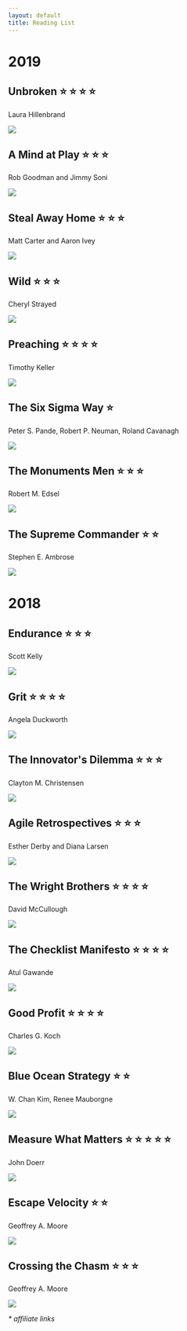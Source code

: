 ```yaml
---
layout: default
title: Reading List
---
```


# 2019

## Unbroken :star: :star: :star: :star:

Laura Hillenbrand

<a href="https://www.amazon.com/gp/product/B00JNQIYGY/ref=as_li_ss_il?ref=dbs_p2d_P_R_popup_yes_pony_T1&linkCode=li2&tag=kylanrobinson-20&linkId=99687bf78cd726a6d7f4e1e93dd079bc&language=en_US" target="_blank"><img border="0" src="//ws-na.amazon-adsystem.com/widgets/q?_encoding=UTF8&ASIN=B00JNQIYGY&Format=_SL160_&ID=AsinImage&MarketPlace=US&ServiceVersion=20070822&WS=1&tag=kylanrobinson-20&language=en_US" ></a><img src="https://ir-na.amazon-adsystem.com/e/ir?t=kylanrobinson-20&language=en_US&l=li2&o=1&a=B00JNQIYGY" width="1" height="1" border="0" alt="" style="border:none !important; margin:0px !important;" />

## A Mind at Play :star: :star: :star:

Rob Goodman and Jimmy Soni

<a href="https://www.amazon.com/Mind-Play-Shannon-Invented-Information/dp/B073KVK1K6/ref=as_li_ss_il?keywords=claude+shannon&qid=1549597210&sr=8-1&linkCode=li2&tag=kylanrobinson-20&linkId=58d5aa8397b9b8d2315157f68f0cd5b3&language=en_US" target="_blank"><img border="0" src="//ws-na.amazon-adsystem.com/widgets/q?_encoding=UTF8&ASIN=B073KVK1K6&Format=_SL160_&ID=AsinImage&MarketPlace=US&ServiceVersion=20070822&WS=1&tag=kylanrobinson-20&language=en_US" ></a><img src="https://ir-na.amazon-adsystem.com/e/ir?t=kylanrobinson-20&language=en_US&l=li2&o=1&a=B073KVK1K6" width="1" height="1" border="0" alt="" style="border:none !important; margin:0px !important;" />

## Steal Away Home :star: :star: :star:

Matt Carter and Aaron Ivey

<a href="https://www.amazon.com/Steal-Away-Home-Spurgeon-Unlikely/dp/1433690659/ref=as_li_ss_il?keywords=steal+away+home&qid=1549597298&s=Books&sr=1-1-catcorr&linkCode=li2&tag=kylanrobinson-20&linkId=5e0c5c56983b13e17455a1993d0e50af&language=en_US" target="_blank"><img border="0" src="//ws-na.amazon-adsystem.com/widgets/q?_encoding=UTF8&ASIN=1433690659&Format=_SL160_&ID=AsinImage&MarketPlace=US&ServiceVersion=20070822&WS=1&tag=kylanrobinson-20&language=en_US" ></a><img src="https://ir-na.amazon-adsystem.com/e/ir?t=kylanrobinson-20&language=en_US&l=li2&o=1&a=1433690659" width="1" height="1" border="0" alt="" style="border:none !important; margin:0px !important;" />

## Wild :star: :star: :star:

Cheryl Strayed

<a href="https://www.amazon.com/Cheryl-Strayed-Found-Pacific-Paperback/dp/B01FOD6NVM/ref=as_li_ss_il?s=books&ie=UTF8&qid=1549142641&sr=1-2&keywords=wild+strayed+cheryl&linkCode=li2&tag=kylanrobinson-20&linkId=3482b384ce35eb737c8666e91f291372&language=en_US" target="_blank"><img border="0" src="//ws-na.amazon-adsystem.com/widgets/q?_encoding=UTF8&ASIN=B01FOD6NVM&Format=_SL160_&ID=AsinImage&MarketPlace=US&ServiceVersion=20070822&WS=1&tag=kylanrobinson-20&language=en_US" ></a><img src="https://ir-na.amazon-adsystem.com/e/ir?t=kylanrobinson-20&language=en_US&l=li2&o=1&a=B01FOD6NVM" width="1" height="1" border="0" alt="" style="border:none !important; margin:0px !important;" />

## Preaching :star: :star: :star: :star:

Timothy Keller

<a href="https://www.amazon.com/Preaching-Communicating-Faith-Age-Skepticism/dp/0143108719/ref=as_li_ss_il?_encoding=UTF8&qid=1548041278&sr=1-1&linkCode=li2&tag=kylanrobinson-20&linkId=58425bca93659979cccb571cf3c1c0c8&language=en_US" target="_blank"><img border="0" src="//ws-na.amazon-adsystem.com/widgets/q?_encoding=UTF8&ASIN=0143108719&Format=_SL160_&ID=AsinImage&MarketPlace=US&ServiceVersion=20070822&WS=1&tag=kylanrobinson-20&language=en_US" ></a><img src="https://ir-na.amazon-adsystem.com/e/ir?t=kylanrobinson-20&language=en_US&l=li2&o=1&a=0143108719" width="1" height="1" border="0" alt="" style="border:none !important; margin:0px !important;" />

## The Six Sigma Way :star:

Peter S. Pande, Robert P. Neuman, Roland Cavanagh

<a href="https://www.amazon.com/Six-Sigma-Way-Maximize-Improvement/dp/0071497323/ref=as_li_ss_il?ie=UTF8&linkCode=li2&tag=kylanrobinson-20&linkId=0352586a1ed574b2a7fcb2bc0a985ab9&language=en_US" target="_blank"><img border="0" src="//ws-na.amazon-adsystem.com/widgets/q?_encoding=UTF8&ASIN=0071497323&Format=_SL160_&ID=AsinImage&MarketPlace=US&ServiceVersion=20070822&WS=1&tag=kylanrobinson-20&language=en_US" ></a><img src="https://ir-na.amazon-adsystem.com/e/ir?t=kylanrobinson-20&language=en_US&l=li2&o=1&a=0071497323" width="1" height="1" border="0" alt="" style="border:none !important; margin:0px !important;" />

## The Monuments Men :star: :star: :star:

Robert M. Edsel

<a href="https://www.amazon.com/Monuments-Men-Thieves-Greatest-Treasure/dp/0316240052/ref=as_li_ss_il?_encoding=UTF8&qid=1547186713&sr=8-1&linkCode=li2&tag=kylanrobinson-20&linkId=103154f215ce233b1a87d941a98f63d5&language=en_US" target="_blank"><img border="0" src="//ws-na.amazon-adsystem.com/widgets/q?_encoding=UTF8&ASIN=0316240052&Format=_SL160_&ID=AsinImage&MarketPlace=US&ServiceVersion=20070822&WS=1&tag=kylanrobinson-20&language=en_US" ></a><img src="https://ir-na.amazon-adsystem.com/e/ir?t=kylanrobinson-20&language=en_US&l=li2&o=1&a=0316240052" width="1" height="1" border="0" alt="" style="border:none !important; margin:0px !important;" />

## The Supreme Commander :star: :star:

Stephen E. Ambrose

<a href="https://www.amazon.com/Supreme-Commander-Years-Dwight-Eisenhower/dp/0307946622/ref=as_li_ss_il?_encoding=UTF8&qid=1546736101&sr=8-2&linkCode=li2&tag=kylanrobinson-20&linkId=2aca03e46f1abca34e26b174cb81bccf&language=en_US" target="_blank"><img border="0" src="//ws-na.amazon-adsystem.com/widgets/q?_encoding=UTF8&ASIN=0307946622&Format=_SL160_&ID=AsinImage&MarketPlace=US&ServiceVersion=20070822&WS=1&tag=kylanrobinson-20&language=en_US" ></a><img src="https://ir-na.amazon-adsystem.com/e/ir?t=kylanrobinson-20&language=en_US&l=li2&o=1&a=0307946622" width="1" height="1" border="0" alt="" style="border:none !important; margin:0px !important;" />

# 2018

## Endurance :star: :star: :star:

Scott Kelly

<a href="https://www.amazon.com/Endurance-Year-Space-Lifetime-Discovery/dp/0525432434/ref=as_li_ss_il?_encoding=UTF8&qid=1544886402&sr=1-1&linkCode=li2&tag=kylanrobinson-20&linkId=a45144c6d351421d5262d2775189e5bb&language=en_US" target="_blank"><img border="0" src="//ws-na.amazon-adsystem.com/widgets/q?_encoding=UTF8&ASIN=0525432434&Format=_SL160_&ID=AsinImage&MarketPlace=US&ServiceVersion=20070822&WS=1&tag=kylanrobinson-20&language=en_US" ></a><img src="https://ir-na.amazon-adsystem.com/e/ir?t=kylanrobinson-20&language=en_US&l=li2&o=1&a=0525432434" width="1" height="1" border="0" alt="" style="border:none !important; margin:0px !important;" />

## Grit :star: :star: :star: :star:

Angela Duckworth

<a href="https://www.amazon.com/Grit-Passion-Perseverance-Angela-Duckworth/dp/1501111116/ref=as_li_ss_il?_encoding=UTF8&qid=1544302115&sr=8-2&linkCode=li2&tag=kylanrobinson-20&linkId=7688ba5cfb20dcc50f54339182811b84&language=en_US" target="_blank"><img border="0" src="//ws-na.amazon-adsystem.com/widgets/q?_encoding=UTF8&ASIN=1501111116&Format=_SL160_&ID=AsinImage&MarketPlace=US&ServiceVersion=20070822&WS=1&tag=kylanrobinson-20&language=en_US" ></a><img src="https://ir-na.amazon-adsystem.com/e/ir?t=kylanrobinson-20&language=en_US&l=li2&o=1&a=1501111116" width="1" height="1" border="0" alt="" style="border:none !important; margin:0px !important;" />

## The Innovator's Dilemma :star: :star: :star:

 Clayton M. Christensen

<a href="https://www.amazon.com/Innovators-Dilemma-Technologies-Management-Innovation/dp/1633691780/ref=as_li_ss_il?_encoding=UTF8&qid=1544301740&sr=8-1&linkCode=li2&tag=kylanrobinson-20&linkId=328c6446a11e1a10d45f932131cb1341&language=en_US" target="_blank"><img border="0" src="//ws-na.amazon-adsystem.com/widgets/q?_encoding=UTF8&ASIN=1633691780&Format=_SL160_&ID=AsinImage&MarketPlace=US&ServiceVersion=20070822&WS=1&tag=kylanrobinson-20&language=en_US" ></a><img src="https://ir-na.amazon-adsystem.com/e/ir?t=kylanrobinson-20&language=en_US&l=li2&o=1&a=1633691780" width="1" height="1" border="0" alt="" style="border:none !important; margin:0px !important;" />

## Agile Retrospectives :star: :star: :star:

Esther Derby and Diana Larsen

<a href="https://www.amazon.com/Agile-Retrospectives-Making-Teams-Great/dp/0977616649/ref=as_li_ss_il?s=books&ie=UTF8&qid=1544398251&sr=1-3&keywords=agile+retrospectives&linkCode=li2&tag=kylanrobinson-20&linkId=50449feb8696951e946548f51383bfa7&language=en_US" target="_blank"><img border="0" src="//ws-na.amazon-adsystem.com/widgets/q?_encoding=UTF8&ASIN=0977616649&Format=_SL160_&ID=AsinImage&MarketPlace=US&ServiceVersion=20070822&WS=1&tag=kylanrobinson-20&language=en_US" ></a><img src="https://ir-na.amazon-adsystem.com/e/ir?t=kylanrobinson-20&language=en_US&l=li2&o=1&a=0977616649" width="1" height="1" border="0" alt="" style="border:none !important; margin:0px !important;" />

## The Wright Brothers :star: :star: :star: :star:

David McCullough

<a href="https://www.amazon.com/Wright-Brothers-David-McCullough/dp/1476728755/ref=as_li_ss_il?_encoding=UTF8&qid=1544317339&sr=1-1&linkCode=li2&tag=kylanrobinson-20&linkId=b7bbefaa96838fc1946db4202334116b&language=en_US" target="_blank"><img border="0" src="//ws-na.amazon-adsystem.com/widgets/q?_encoding=UTF8&ASIN=1476728755&Format=_SL160_&ID=AsinImage&MarketPlace=US&ServiceVersion=20070822&WS=1&tag=kylanrobinson-20&language=en_US" ></a><img src="https://ir-na.amazon-adsystem.com/e/ir?t=kylanrobinson-20&language=en_US&l=li2&o=1&a=1476728755" width="1" height="1" border="0" alt="" style="border:none !important; margin:0px !important;" />

## The Checklist Manifesto :star: :star: :star: :star:

Atul Gawande

<a href="https://www.amazon.com/Checklist-Manifesto-How-Things-Right/dp/0312430000/ref=as_li_ss_il?_encoding=UTF8&qid=1544302702&sr=8-1&linkCode=li2&tag=kylanrobinson-20&linkId=fd4ae8de5ddf7cb40c622d63e3af8bc2&language=en_US" target="_blank"><img border="0" src="//ws-na.amazon-adsystem.com/widgets/q?_encoding=UTF8&ASIN=0312430000&Format=_SL160_&ID=AsinImage&MarketPlace=US&ServiceVersion=20070822&WS=1&tag=kylanrobinson-20&language=en_US" ></a><img src="https://ir-na.amazon-adsystem.com/e/ir?t=kylanrobinson-20&language=en_US&l=li2&o=1&a=0312430000" width="1" height="1" border="0" alt="" style="border:none !important; margin:0px !important;" />

## Good Profit :star: :star: :star: :star:

Charles G. Koch

<a href="https://www.amazon.com/Good-Profit-Creating-Successful-Companies/dp/1101904135/ref=as_li_ss_il?_encoding=UTF8&qid=1544302975&sr=8-2&linkCode=li2&tag=kylanrobinson-20&linkId=b64d6da9be069fc43b54feb50c96d8f6&language=en_US" target="_blank"><img border="0" src="//ws-na.amazon-adsystem.com/widgets/q?_encoding=UTF8&ASIN=1101904135&Format=_SL160_&ID=AsinImage&MarketPlace=US&ServiceVersion=20070822&WS=1&tag=kylanrobinson-20&language=en_US" ></a><img src="https://ir-na.amazon-adsystem.com/e/ir?t=kylanrobinson-20&language=en_US&l=li2&o=1&a=1101904135" width="1" height="1" border="0" alt="" style="border:none !important; margin:0px !important;" />

## Blue Ocean Strategy :star: :star:

W. Chan Kim,  Renee Mauborgne

<a href="https://www.amazon.com/Blue-Ocean-Strategy-Expanded-Uncontested/dp/1625274491/ref=as_li_ss_il?ie=UTF8&qid=1544316552&sr=8-3&keywords=blue+ocean+strategy+book&linkCode=li2&tag=kylanrobinson-20&linkId=433f8d71fe8b3c7267e416f0a1f84d8b&language=en_US" target="_blank"><img border="0" src="//ws-na.amazon-adsystem.com/widgets/q?_encoding=UTF8&ASIN=1625274491&Format=_SL160_&ID=AsinImage&MarketPlace=US&ServiceVersion=20070822&WS=1&tag=kylanrobinson-20&language=en_US" ></a><img src="https://ir-na.amazon-adsystem.com/e/ir?t=kylanrobinson-20&language=en_US&l=li2&o=1&a=1625274491" width="1" height="1" border="0" alt="" style="border:none !important; margin:0px !important;" />

## Measure What Matters :star: :star: :star: :star: :star:

John Doerr

<a href="https://www.amazon.com/Measure-What-Matters-Simple-Drives/dp/024134848X/ref=as_li_ss_il?_encoding=UTF8&qid=1544316686&sr=8-3&linkCode=li2&tag=kylanrobinson-20&linkId=3dec1f40742b942a62e90c336a5b27d7&language=en_US" target="_blank"><img border="0" src="//ws-na.amazon-adsystem.com/widgets/q?_encoding=UTF8&ASIN=024134848X&Format=_SL160_&ID=AsinImage&MarketPlace=US&ServiceVersion=20070822&WS=1&tag=kylanrobinson-20&language=en_US" ></a><img src="https://ir-na.amazon-adsystem.com/e/ir?t=kylanrobinson-20&language=en_US&l=li2&o=1&a=024134848X" width="1" height="1" border="0" alt="" style="border:none !important; margin:0px !important;" />

## Escape Velocity :star: :star:

Geoffrey A. Moore

<a href="https://www.amazon.com/Escape-Velocity-Free-Companys-Future/dp/0062040898/ref=as_li_ss_il?_encoding=UTF8&qid=1544316768&sr=8-1&linkCode=li2&tag=kylanrobinson-20&linkId=f4c417e82750f1c6d5c93cf071693780&language=en_US" target="_blank"><img border="0" src="//ws-na.amazon-adsystem.com/widgets/q?_encoding=UTF8&ASIN=0062040898&Format=_SL160_&ID=AsinImage&MarketPlace=US&ServiceVersion=20070822&WS=1&tag=kylanrobinson-20&language=en_US" ></a><img src="https://ir-na.amazon-adsystem.com/e/ir?t=kylanrobinson-20&language=en_US&l=li2&o=1&a=0062040898" width="1" height="1" border="0" alt="" style="border:none !important; margin:0px !important;" />

## Crossing the Chasm :star: :star: :star:

Geoffrey A. Moore

<a href="https://www.amazon.com/Crossing-Chasm-3rd-Disruptive-Mainstream/dp/0062292986/ref=as_li_ss_il?_encoding=UTF8&pd_rd_i=0062292986&pd_rd_r=c4809eec-fb4c-11e8-8f6f-5d7806037a7f&pd_rd_w=2QUPB&pd_rd_wg=c26gK&pf_rd_p=6725dbd6-9917-451d-beba-16af7874e407&pf_rd_r=TG9WAK7A82WT0SQQDKPY&psc=1&refRID=TG9WAK7A82WT0SQQDKPY&linkCode=li2&tag=kylanrobinson-20&linkId=2b7648a0e1ed813f3f226bdf73a675a4&language=en_US" target="_blank"><img border="0" src="//ws-na.amazon-adsystem.com/widgets/q?_encoding=UTF8&ASIN=0062292986&Format=_SL160_&ID=AsinImage&MarketPlace=US&ServiceVersion=20070822&WS=1&tag=kylanrobinson-20&language=en_US" ></a><img src="https://ir-na.amazon-adsystem.com/e/ir?t=kylanrobinson-20&language=en_US&l=li2&o=1&a=0062292986" width="1" height="1" border="0" alt="" style="border:none !important; margin:0px !important;" />

_* affiliate links_
